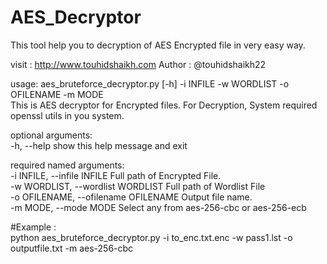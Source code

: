 # AES_Decryptor
This tool help you to decryption of AES Encrypted file in very easy way.

                 
visit : http://www.touhidshaikh.com Author :  @touhidshaikh22  

usage: aes_bruteforce_decryptor.py [-h] -i INFILE -w WORDLIST -o OFILENAME -m MODE                                                    
This is AES decryptor for Encrypted files. For Decryption, System required openssl utils in you system.                                                                                                       


optional arguments:                                                                                                                 
-h, --help            show this help message and exit
 
 required named arguments:                                                                                                          
-i INFILE, --infile INFILE       Full path of Encrypted File.                                                                         
-w WORDLIST, --wordlist WORDLIST    Full path of Wordlist File                                                                      
-o OFILENAME, --ofilename OFILENAME   Output file name.                                                                               
-m MODE, --mode MODE  Select any from aes-256-cbc or aes-256-ecb                                                                                      


#Example :                                                                                                                            
python aes_bruteforce_decryptor.py -i to_enc.txt.enc -w pass1.lst -o outputfile.txt -m aes-256-cbc
